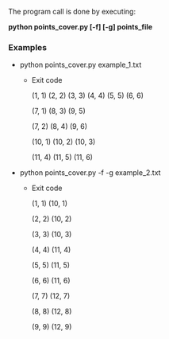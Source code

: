 The program call is done by executing: 

**python points_cover.py [-f] [-g] points_file**

### Examples
* python points_cover.py example_1.txt
  - Exit code

    (1, 1) (2, 2) (3, 3) (4, 4) (5, 5) (6, 6) 

    (7, 1) (8, 3) (9, 5)

    (7, 2) (8, 4) (9, 6)

    (10, 1) (10, 2) (10, 3)

    (11, 4) (11, 5) (11, 6)
    
* python points_cover.py -f -g example_2.txt
  - Exit code

    (1, 1) (10, 1)

    (2, 2) (10, 2)

    (3, 3) (10, 3)

    (4, 4) (11, 4)

    (5, 5) (11, 5)

    (6, 6) (11, 6)

    (7, 7) (12, 7)

    (8, 8) (12, 8)

    (9, 9) (12, 9)
